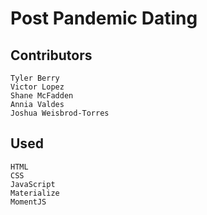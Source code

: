 # Post Pandemic Dating

## Contributors 
    Tyler Berry
    Victor Lopez
    Shane McFadden
    Annia Valdes
    Joshua Weisbrod-Torres

## Used
    HTML
    CSS
    JavaScript
    Materialize
    MomentJS
    